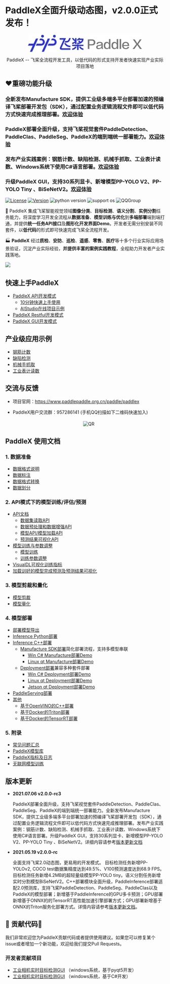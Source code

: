 # PaddleX全面升级动态图，v2.0.0正式发布！



<p align="center">
  <img src="./docs/gui/images/paddlex.png" width="360" height ="55" alt="PaddleX" align="middle" />
</p>
 <p align= "center"> PaddleX -- 飞桨全流程开发工具，以低代码的形式支持开发者快速实现产业实际项目落地 </p>

## :heart:重磅功能升级
### 全新发布Manufacture SDK，提供工业级多端多平台部署加速的预编译飞桨部署开发包（SDK），通过配置业务逻辑流程文件即可以低代码方式快速完成推理部署。[欢迎体验](./deploy/cpp/docs/manufacture_sdk)

### PaddleX部署全面升级，支持飞桨视觉套件PaddleDetection、PaddleClas、PaddleSeg、PaddleX的端到端统一部署能力。[欢迎体验](./deploy/cpp)


### 发布产业实践案例：钢筋计数、缺陷检测、机械手抓取、工业表计读数、Windows系统下使用C#语言部署。[欢迎体验](./examples)

### 升级PaddleX GUI，支持30系列显卡、新增模型PP-YOLO V2、PP-YOLO Tiny 、BiSeNetV2。[欢迎体验](https://github.com/PaddlePaddle/PaddleX/blob/develop/docs/install.md#2-padldex-gui%E5%BC%80%E5%8F%91%E6%A8%A1%E5%BC%8F%E5%AE%89%E8%A3%85)

[![License](https://img.shields.io/badge/license-Apache%202-red.svg)](LICENSE) [![Version](https://img.shields.io/github/release/PaddlePaddle/PaddleX.svg)](https://github.com/PaddlePaddle/PaddleX/releases) ![python version](https://img.shields.io/badge/python-3.6+-orange.svg) ![support os](https://img.shields.io/badge/os-linux%2C%20win%2C%20mac-yellow.svg)
 ![QQGroup](https://img.shields.io/badge/QQ_Group-1045148026-52B6EF?style=social&logo=tencent-qq&logoColor=000&logoWidth=20)

:hugs: PaddleX 集成飞桨智能视觉领域**图像分类**、**目标检测**、**语义分割**、**实例分割**任务能力，将深度学习开发全流程从**数据准备**、**模型训练与优化**到**多端部署**端到端打通，并提供**统一任务API接口**及**图形化开发界面Demo**。开发者无需分别安装不同套件，以**低代码**的形式即可快速完成飞桨全流程开发。

:factory: **PaddleX** 经过**质检**、**安防**、**巡检**、**遥感**、**零售**、**医疗**等十多个行业实际应用场景验证，沉淀产业实际经验，**并提供丰富的案例实践教程**，全程助力开发者产业实践落地。

![](../docs/gui/images/paddlexoverview.png)

## 快速上手PaddleX

- [PaddleX API开发模式](./docs/install.md#1-paddlex-api开发模式安装)
  - [10分钟快速上手使用](./docs/quick_start.md)
  - [AIStudio在线项目示例](https://aistudio.baidu.com/aistudio/projectdetail/2159977)
- [PaddleX Restful开发模式](./docs/Resful_API/docs)
- [PadldeX GUI开发模式](./docs/gui)

## 产业级应用示例

- [钢筋计数](examples/rebar_count)
- [缺陷检测](examples/defect_detection)
- [机械手抓取](examples/robot_grab)
- [工业表计读数](examples/meter_reader)


## 交流与反馈

- 项目官网：https://www.paddlepaddle.org.cn/paddle/paddlex

- PaddleX用户交流群：957286141 (手机QQ扫描如下二维码快速加入)  

  <p align="center">
    <img src="./docs/gui/images/QR2.jpg" width="250" height ="360" alt="QR" align="middle" />
  </p>


## PaddleX 使用文档


### 1. 数据准备

- [数据格式说明](./docs/data/format/README.md)
- [数据标注](./docs/data/annotation/README.md)
- [数据格式转换](./docs/data/convert.md)
- [数据划分](./docs/data/split.md)

### 2. API模式下的模型训练/评估/预测

- [API文档](./docs/apis)
  - [数据集读取API](./docs/apis/datasets.md)
  - [数据预处理和数据增强API](./docs/apis/transforms/transforms.md)
  - [模型API/模型加载API](./docs/apis/models/README.md)
  - [预测结果可视化API](./docs/apis/visualize.md)
- [模型训练与参数调整](tutorials/train)
  - [模型训练](tutorials/train)
  - [训练参数调整](./docs/parameters.md)
- [VisualDL可视化训练指标](./docs/visualdl.md)
- [加载训好的模型完成预测及预测结果可视化](./docs/apis/prediction.md)

### 3. 模型剪裁和量化

- [模型剪裁](tutorials/slim/prune)
- [模型量化](tutorials/slim/quantize)

### 4. 模型部署

- [部署模型导出](./docs/apis/export_model.md)
- [Inference Python部署](./docs/python_deploy.md)
- [Inference C++部署]()
  - [Manufacture SDK部署](./deploy/cpp/docs/manufacture_sdk)简化部署流程，支持多模型串联
    - [Win C# Manufacture部署Demo]()
    - [Linux qt Manufacture部署Demo]()
  - [Deployment部署](./deploy/cpp)兼容多种套件部署
    - [Win C# Deployment部署Demo](./examples/C%23_deploy)
    - [Linux qt Deployment部署Demo]()
    - [Jetson qt Deployment部署Demo]()
- [PaddleServing部署]()
- [其他]()
  - [基于OpenVINO的C++部署](./deploy/cpp/docs/compile/openvino)
  - [基于Docker的Triton部署](./deploy/cpp/docs/compile/triton/docker.md)
  - [基于Docker的TensorRT部署](./deploy/cpp/docs/compile/tensorrt/trt.md)




### 5. 附录

- [常见问题汇总](./docs/FAQ/FAQ.md)
- [PaddleX模型库](./docs/appendix/model_zoo.md)
- [PaddleX指标及日志](./docs/appendix/metrics.md)
- [无联网模型训练](./docs/how_to_offline_run.md)



## 版本更新

- **2021.07.06 v2.0.0-rc3**

  PaddleX部署全面升级，支持飞桨视觉套件PaddleDetection、PaddleClas、PaddleSeg、PaddleX的端到端统一部署能力。全新发布Manufacture SDK，提供工业级多端多平台部署加速的预编译飞桨部署开发包（SDK），通过配置业务逻辑流程文件即可以低代码方式快速完成推理部署。发布产业实践案例：钢筋计数、缺陷检测、机械手抓取、工业表计读数、Windows系统下使用C#语言部署。升级PaddleX GUI，支持30系列显卡、新增模型PP-YOLO V2、PP-YOLO Tiny 、BiSeNetV2。详细内容请参考[版本更新文档](./docs/CHANGELOG.md)

- **2021.05.19 v2.0.0-rc**

  全面支持飞桨2.0动态图，更易用的开发模式。 目标检测任务新增PP-YOLOv2, COCO test数据集精度达到49.5%、V100预测速度达到68.9 FPS。目标检测任务新增4.2MB的超轻量级模型PP-YOLO tiny。语义分割任务新增实时分割模型BiSeNetV2。C++部署模块全面升级，PaddleInference部署适配2.0预测库，支持飞桨PaddleDetection、PaddleSeg、PaddleClas以及PaddleX的模型部署；新增基于PaddleInference的GPU多卡预测；GPU部署新增基于ONNX的的TensorRT高性能加速引擎部署方式；GPU部署新增基于ONNX的Triton服务化部署方式。详情内容请参考[版本更新文档](./docs/CHANGELOG.md)。



## :hugs: 贡献代码:hugs:

我们非常欢迎您为PaddleX贡献代码或者提供使用建议。如果您可以修复某个issue或者增加一个新功能，欢迎给我们提交Pull Requests。

### 开发者贡献项目

* [工业相机实时目标检测GUI](https://github.com/xmy0916/SoftwareofIndustrialCameraUsePaddle)
（windows系统，基于pyqt5开发）
* [工业相机实时目标检测GUI](https://github.com/LiKangyuLKY/PaddleXCsharp)
（windows系统，基于C#开发）
